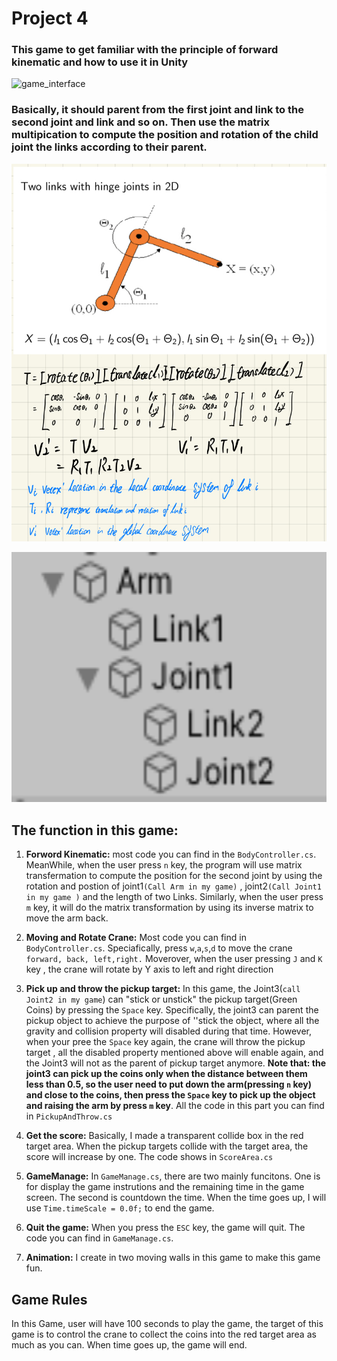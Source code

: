 # Project 4 
###  This game to get familiar with the principle of forward kinematic and how to use it in Unity
![game_interface](pic/game_interface.gif)
### Basically, it should parent from the first joint and link to the second joint and link and so on. Then use the matrix multipication to compute the position and rotation of the child joint the links according to their parent.
![fk_principle](pic/forward_kinematics.jpeg)

<p align="center">
  <img width="600" height="400" src="pic/fk_hierarchy.png">
</p>

## The function in this game:

1. **Forword Kinematic:** most code you can find  in the `BodyController.cs`. MeanWhile,  when the user press `n` key, the program will use matrix transfermation to compute the position for  the second joint  by using  the rotation and postion of joint1`(Call Arm in my game)` , joint2`(Call Joint1 in my game )` and the length of two Links. Similarly, when the user press `m` key, it will do the matrix transformation by using its inverse matrix to move the arm back.

2. **Moving and Rotate Crane:** Most code  you can find in `BodyController.cs`. Speciafically, press `w`,`a`,`s`,`d` to move the crane` forward, back, left,right.` Moverover, when the user  pressing `J` and `K` key , the crane will rotate  by Y axis to left and right direction

3. **Pick up and throw the pickup target:** In this game, the Joint3(`call Joint2 in my game`) can "stick or unstick" the pickup target(Green Coins) by pressing the `Space` key. Specifically, the joint3 can parent the pickup object to achieve the purpose of ''stick the object, where all the gravity and collision property will disabled during that time. However, when your pree the `Space` key again, the crane  will throw the pickup target , all the disabled property mentioned above will enable again, and the Joint3 will not as the parent of pickup target anymore. **Note that: the joint3 can pick up the coins only when the distance between them less than 0.5, so the user need to put down the arm(pressing `n` key) and close to the coins, then press the `Space` key to pick up the object and raising the arm by press `m` key**. All the code in this part you can find in `PickupAndThrow.cs`

4. **Get the score:**  Basically, I made a transparent collide box in the red target area. When the pickup targets collide with the target area, the score will increase by one. The code shows  in `ScoreArea.cs`

5. **GameManage:** In `GameManage.cs`, there are two mainly funcitons. One is for display the game instrutions and the remaining time in the game screen. The second is countdown the time. When the time goes up, I will use `Time.timeScale = 0.0f;` to end the game.

6. **Quit the game:** When you press the `ESC` key, the game will quit. The code you can find in `GameManage.cs`.

7. **Animation:**  I create in two moving walls in this game to make this game fun.


## Game Rules

In this Game, user will have 100 seconds to play the game, the target of this game is to control the crane to collect the coins into the red target area as much as you can. When time goes up, the game will end.

